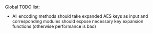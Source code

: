Global TODO list:
* All encoding methods should take expanded AES keys as input and corresponding modules should expose necessary key expansion functions (otherwise performance is bad)
